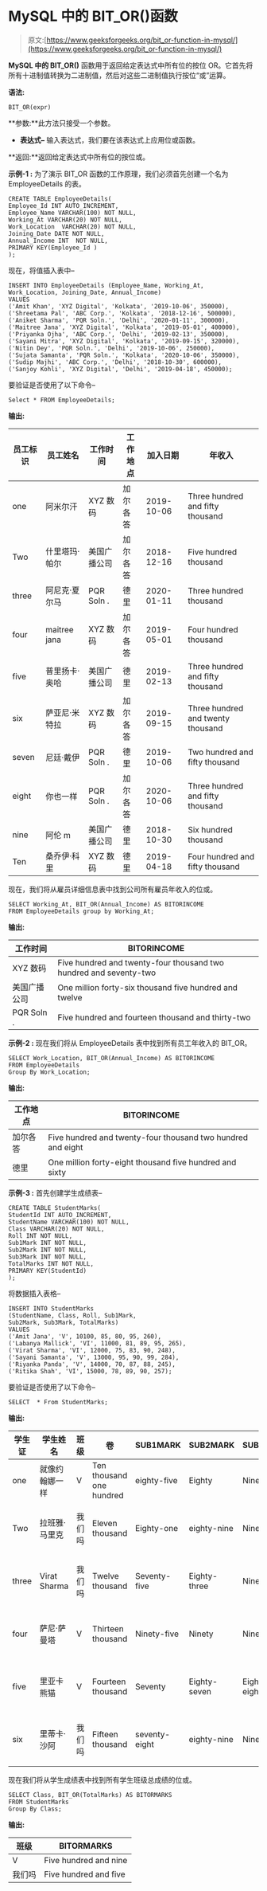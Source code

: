# MySQL 中的 BIT_OR()函数

> 原文:[https://www.geeksforgeeks.org/bit_or-function-in-mysql/](https://www.geeksforgeeks.org/bit_or-function-in-mysql/)

**MySQL 中的 BIT_OR()** 函数用于返回给定表达式中所有位的按位 OR。它首先将所有十进制值转换为二进制值，然后对这些二进制值执行按位“或”运算。

**语法:**

```
BIT_OR(expr)
```

**参数:**此方法只接受一个参数。

*   **表达式–**
    输入表达式，我们要在该表达式上应用位或函数。

**返回:**返回给定表达式中所有位的按位或。

**示例-1 :**
为了演示 BIT_OR 函数的工作原理，我们必须首先创建一个名为 EmployeeDetails 的表。

```
CREATE TABLE EmployeeDetails(
Employee_Id INT AUTO_INCREMENT,  
Employee_Name VARCHAR(100) NOT NULL,
Working_At VARCHAR(20) NOT NULL,
Work_Location  VARCHAR(20) NOT NULL,
Joining_Date DATE NOT NULL,
Annual_Income INT  NOT NULL,
PRIMARY KEY(Employee_Id )
);
```

现在，将值插入表中–

```
INSERT INTO EmployeeDetails (Employee_Name, Working_At, 
Work_Location, Joining_Date, Annual_Income)
VALUES
('Amit Khan', 'XYZ Digital', 'Kolkata', '2019-10-06', 350000),
('Shreetama Pal', 'ABC Corp.', 'Kolkata', '2018-12-16', 500000),
('Aniket Sharma', 'PQR Soln.', 'Delhi', '2020-01-11', 300000),
('Maitree Jana', 'XYZ Digital', 'Kolkata', '2019-05-01', 400000),
('Priyanka Ojha', 'ABC Corp.', 'Delhi', '2019-02-13', 350000),
('Sayani Mitra', 'XYZ Digital', 'Kolkata', '2019-09-15', 320000),
('Nitin Dey', 'PQR Soln.', 'Delhi', '2019-10-06', 250000),
('Sujata Samanta', 'PQR Soln.', 'Kolkata', '2020-10-06', 350000),
('Sudip Majhi', 'ABC Corp.', 'Delhi', '2018-10-30', 600000),
('Sanjoy Kohli', 'XYZ Digital', 'Delhi', '2019-04-18', 450000);
```

要验证是否使用了以下命令–

```
Select * FROM EmployeeDetails;
```

**输出:**

| 员工标识 | 员工姓名 | 工作时间 | 工作地点 | 加入日期 | 年收入 |
| --- | --- | --- | --- | --- | --- |
| one | 阿米尔汗 | XYZ 数码 | 加尔各答 | 2019-10-06 | Three hundred and fifty thousand |
| Two | 什里塔玛·帕尔 | 美国广播公司 | 加尔各答 | 2018-12-16 | Five hundred thousand |
| three | 阿尼克·夏尔马 | PQR Soln . | 德里 | 2020-01-11 | Three hundred thousand |
| four | maitree jana | XYZ 数码 | 加尔各答 | 2019-05-01 | Four hundred thousand |
| five | 普里扬卡·奥哈 | 美国广播公司 | 德里 | 2019-02-13 | Three hundred and fifty thousand |
| six | 萨亚尼·米特拉 | XYZ 数码 | 加尔各答 | 2019-09-15 | Three hundred and twenty thousand |
| seven | 尼廷·戴伊 | PQR Soln . | 德里 | 2019-10-06 | Two hundred and fifty thousand |
| eight | 你也一样 | PQR Soln . | 加尔各答 | 2020-10-06 | Three hundred and fifty thousand |
| nine | 阿伦 m | 美国广播公司 | 德里 | 2018-10-30 | Six hundred thousand |
| Ten | 桑乔伊·科里 | XYZ 数码 | 德里 | 2019-04-18 | Four hundred and fifty thousand |

现在，我们将从雇员详细信息表中找到公司所有雇员年收入的位或。

```
SELECT Working_At, BIT_OR(Annual_Income) AS BITORINCOME 
FROM EmployeeDetails group by Working_At;
```

**输出:**

| 工作时间 | BITORINCOME |
| --- | --- |
| XYZ 数码 | Five hundred and twenty-four thousand two hundred and seventy-two |
| 美国广播公司 | One million forty-six thousand five hundred and twelve |
| PQR Soln . | Five hundred and fourteen thousand and thirty-two |

**示例-2 :**
现在我们将从 EmployeeDetails 表中找到所有员工年收入的 BIT_OR。

```
SELECT Work_Location, BIT_OR(Annual_Income) AS BITORINCOME 
FROM EmployeeDetails 
Group By Work_Location;
```

**输出:**

| 工作地点 | BITORINCOME |
| --- | --- |
| 加尔各答 | Five hundred and twenty-four thousand two hundred and eight |
| 德里 | One million forty-eight thousand five hundred and sixty |

**示例-3 :**
首先创建学生成绩表–

```
CREATE TABLE StudentMarks(
StudentId INT AUTO_INCREMENT,  
StudentName VARCHAR(100) NOT NULL,
Class VARCHAR(20) NOT NULL,
Roll INT NOT NULL,
Sub1Mark INT NOT NULL,
Sub2Mark INT NOT NULL,
Sub3Mark INT NOT NULL,
TotalMarks INT NOT NULL,
PRIMARY KEY(StudentId)
);
```

将数据插入表格–

```
INSERT INTO StudentMarks
(StudentName, Class, Roll, Sub1Mark, 
Sub2Mark, Sub3Mark, TotalMarks)
VALUES
('Amit Jana', 'V', 10100, 85, 80, 95, 260),
('Labanya Mallick', 'VI', 11000, 81, 89, 95, 265),
('Virat Sharma', 'VI', 12000, 75, 83, 90, 248),
('Sayani Samanta', 'V', 13000, 95, 90, 99, 284),
('Riyanka Panda', 'V', 14000, 70, 87, 88, 245),  
('Ritika Shah', 'VI', 15000, 78, 89, 90, 257);
```

要验证是否使用了以下命令–

```
SELECT  * From StudentMarks;
```

**输出:**

| 学生证 | 学生姓名 | 班级 | 卷 | SUB1MARK | SUB2MARK | SUB3MARK | 总分数 |
| --- | --- | --- | --- | --- | --- | --- | --- |
| one | 就像约翰娜一样 | V | Ten thousand one hundred | eighty-five | Eighty | Ninety-five | Two hundred and sixty |
| Two | 拉班雅·马里克 | 我们吗 | Eleven thousand | Eighty-one | eighty-nine | Ninety-five | Two hundred and sixty-five |
| three | Virat Sharma | 我们吗 | Twelve thousand | Seventy-five | Eighty-three | Ninety | Two hundred and forty-eight |
| four | 萨尼·萨曼塔 | V | Thirteen thousand | Ninety-five | Ninety | Ninety-nine | Two hundred and eighty-four |
| five | 里亚卡熊猫 | V | Fourteen thousand | Seventy | Eighty-seven | Eighty-eight | Two hundred and forty-five |
| six | 里蒂卡·沙阿 | 我们吗 | Fifteen thousand | seventy-eight | eighty-nine | Ninety | Two hundred and fifty-seven |

现在我们将从学生成绩表中找到所有学生班级总成绩的位或。

```
SELECT Class, BIT_OR(TotalMarks) AS BITORMARKS 
FROM StudentMarks 
Group By Class;
```

**输出:**

| 班级 | BITORMARKS |
| --- | --- |
| V | Five hundred and nine |
| 我们吗 | Five hundred and five |